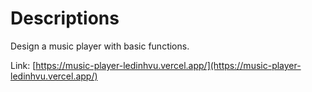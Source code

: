 # Descriptions

Design a music player with basic functions.

Link: [https://music-player-ledinhvu.vercel.app/](https://music-player-ledinhvu.vercel.app/)